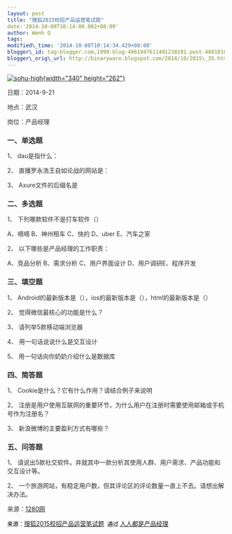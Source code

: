 ```yaml
--- 
layout: post 
title: "搜狐2015校招产品运营笔试题" 
date:'2014-10-08T10:14:00.002+08:00' 
author: Wenh Q
tags:
modified\_time: '2014-10-08T10:14:34.429+08:00' 
blogger\_id: tag:blogger.com,1999:blog-4961947611491238191.post-4881010355632599385
blogger\_orig\_url: http://binaryware.blogspot.com/2014/10/2015\_35.html
---
```

[![sohu-high](http://image.woshipm.com/wp-files/2014/10/sohu-high.jpg){width="340"
height="262"}](http://image.woshipm.com/wp-files/2014/10/sohu-high.jpg)

<div dir="ltr"
style="color: #303030; font-size: 14px; line-height: 20px; margin-top: 15px;">

日期：2014-9-21

地点：武汉

岗位：产品经理

### 一、单选题

1、 dau是指什么：

2、 直播罗永浩王自如论战的网站是：

3、 Axure文件的后缀名是

### 二、多选题

1、 下列哪款软件不是打车软件（）

A、嘀嘀 B、神州租车 C、快的 D、uber E、汽车之家

2、 以下哪些是产品经理的工作职责：

A、竞品分析 B、需求分析 C、用户界面设计 D、用户调研E、程序开发

### 三、填空题

1、 Android的最新版本是（），ios的最新版本是（），html的最新版本是（）

2、 觉得微信最核心的功能是什么？

3、 请列举5款移动端浏览器

4、 用一句话说说什么是交互设计

5、 用一句话向你奶奶介绍什么是数据库

### 四、简答题

1、 Cookie是什么？它有什么作用？请结合例子来说明

2、
注册是用户使用互联网的重要环节，为什么用户在注册时需要使用邮箱或手机号作为注册名？

3、 新浪微博的主要盈利方式有哪些？

### 五、问答题

1、
请说出5款社交软件。并就其中一款分析其使用人群、用户需求、产品功能和交互设计等。

2、
一个旅游网站，有稳定用户数，但其评论区的评论数量一直上不去。请想出解决办法。

来源：[1280网](http://www.dy1280.com/thread-616-1-1.html)



<span
style="color: black; font-size: small; line-height: normal;">来源：</span>[搜狐2015校招产品运营笔试题](http://www.woshipm.com/zhichang/110245.html)<span
style="color: black; font-size: small; line-height: normal;">  </span><span
style="color: black; font-size: small; line-height: normal;">通过 </span>[人人都是产品经理](http://www.woshipm.com/)

</div>
